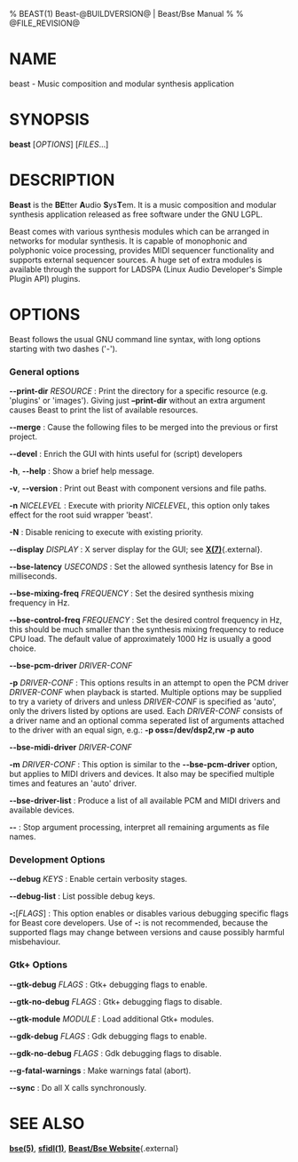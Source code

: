 % BEAST(1) Beast-@BUILDVERSION@ | Beast/Bse Manual
%
% @FILE_REVISION@

# NAME
beast - Music composition and modular synthesis application


# SYNOPSIS
**beast** [*OPTIONS*] [*FILES*...]


# DESCRIPTION

**Beast** is the **BE**tter **A**udio **S**ys**T**em. It is a music
composition and modular synthesis application released as free software
under the GNU LGPL.

Beast comes with various synthesis modules which can be arranged in
networks for modular synthesis. It is capable of monophonic and
polyphonic voice processing, provides MIDI sequencer functionality and
supports external sequencer sources. A huge set of extra modules is
available through the support for LADSPA (Linux Audio Developer's Simple
Plugin API) plugins.


# OPTIONS

Beast follows the usual GNU command line syntax, with long options
starting with two dashes ('-').

### General options

**--print-dir** *RESOURCE*
:   Print the directory for a specific resource (e.g. 'plugins' or
	'images'). Giving just **–print-dir** without an extra argument
	causes Beast to print the list of available resources.

**--merge**
:   Cause the following files to be merged into the previous or first project.

**--devel**
:   Enrich the GUI with hints useful for (script) developers

**-h**, **--help**
:   Show a brief help message.

**-v**, **--version**
:   Print out Beast with component versions and file paths.

**-n** *NICELEVEL*
:   Execute with priority *NICELEVEL*, this option only takes effect for the root suid wrapper 'beast'.

**-N**
:   Disable renicing to execute with existing priority.

**--display** *DISPLAY*
:   X server display for the GUI; see
	[**X(7)**](http://www.xfree86.org/current/X.7.html){.external}.

**--bse-latency** *USECONDS*
:   Set the allowed synthesis latency for Bse in milliseconds.

**--bse-mixing-freq** *FREQUENCY*
:   Set the desired synthesis mixing frequency in Hz.

**--bse-control-freq** *FREQUENCY*
:   Set the desired control frequency in Hz, this should be much smaller
	than the synthesis mixing frequency to reduce CPU load. The default
	value of approximately 1000 Hz is usually a good choice.

**--bse-pcm-driver** *DRIVER-CONF*

**-p** *DRIVER-CONF*
:   This options results in an attempt to open the PCM driver
	*DRIVER-CONF* when playback is started. Multiple options may be
	supplied to try a variety of drivers and unless *DRIVER-CONF* is
	specified as 'auto', only the drivers listed by options are used.
	Each *DRIVER-CONF* consists of a driver name and an optional comma
	seperated list of arguments attached to the driver with an equal
	sign, e.g.: **-p oss=/dev/dsp2,rw -p auto**

**--bse-midi-driver** *DRIVER-CONF*

**-m** *DRIVER-CONF*
:   This option is similar to the **--bse-pcm-driver** option, but
	applies to MIDI drivers and devices. It also may be specified
	multiple times and features an 'auto' driver.

**--bse-driver-list**
:   Produce a list of all available PCM and MIDI drivers and available devices.

**--**
:   Stop argument processing, interpret all remaining arguments as file names.

### Development Options

**--debug** *KEYS*
:   Enable certain verbosity stages.

**--debug-list**
:   List possible debug keys.

**-:**\[*FLAGS*\]
:   This option enables or disables various debugging specific flags for
	Beast core developers. Use of **-:** is not recommended, because the
	supported flags may change between versions and cause possibly
	harmful misbehaviour.

### Gtk+ Options

**--gtk-debug** *FLAGS*
:   Gtk+ debugging flags to enable.

**--gtk-no-debug** *FLAGS*
:   Gtk+ debugging flags to disable.

**--gtk-module** *MODULE*
:   Load additional Gtk+ modules.

**--gdk-debug** *FLAGS*
:   Gdk debugging flags to enable.

**--gdk-no-debug** *FLAGS*
:   Gdk debugging flags to disable.

**--g-fatal-warnings**
:   Make warnings fatal (abort).

**--sync**
:   Do all X calls synchronously.

# SEE ALSO

[**bse(5)**](bse.5.html),
[**sfidl(1)**](sfidl.1.html),
[**Beast/Bse Website**](http://beast.testbit.eu){.external}
